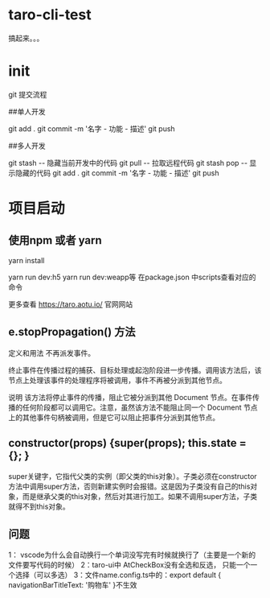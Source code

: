 # taro-cli-test
搞起来。。。


# init
git 提交流程

##单人开发

git add .
git commit -m '名字 - 功能 - 描述'
git push

##多人开发

git stash  -- 隐藏当前开发中的代码
git pull  -- 拉取远程代码
git stash pop  -- 显示隐藏的代码
git add .
git commit -m '名字 - 功能 - 描述'
git push


# 项目启动

## 使用npm 或者 yarn

yarn install 

yarn run dev:h5
yarn run dev:weapp等 在package.json 中scripts查看对应的命令

更多查看 https://taro.aotu.io/  官网网站

## e.stopPropagation() 方法
定义和用法
不再派发事件。

终止事件在传播过程的捕获、目标处理或起泡阶段进一步传播。调用该方法后，该节点上处理该事件的处理程序将被调用，事件不再被分派到其他节点。

说明
该方法将停止事件的传播，阻止它被分派到其他 Document 节点。在事件传播的任何阶段都可以调用它。注意，虽然该方法不能阻止同一个 Document 节点上的其他事件句柄被调用，但是它可以阻止把事件分派到其他节点。
## constructor(props) {super(props); this.state = {}; }
super关键字，它指代父类的实例（即父类的this对象）。子类必须在constructor方法中调用super方法，否则新建实例时会报错。这是因为子类没有自己的this对象，而是继承父类的this对象，然后对其进行加工。如果不调用super方法，子类就得不到this对象。

## 问题
1： vscode为什么会自动换行一个单词没写完有时候就换行了（主要是一个新的文件要写代码的时候）
2：taro-ui中 AtCheckBox没有全选和反选， 只能一个一个选择（可以多选）
3：文件name.config.ts中的：export default {
  navigationBarTitleText: '购物车'
}不生效
